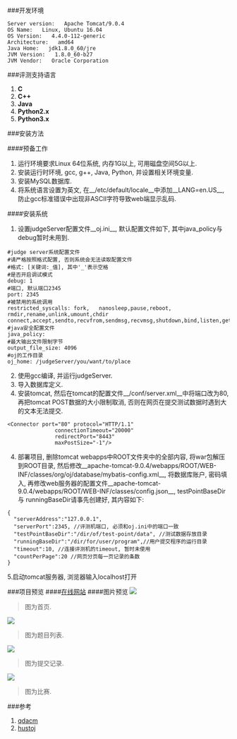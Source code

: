 ###开发环境
```
Server version:   Apache Tomcat/9.0.4
OS Name:   Linux, Ubuntu 16.04
OS Version:   4.4.0-112-generic
Architecture:   amd64
Java Home:   jdk1.8.0_60/jre
JVM Version:   1.8.0_60-b27
JVM Vendor:   Oracle Corporation
```
###评测支持语言
1. __C__
2. __C++__
3. __Java__
4. __Python2.x__
5. __Python3.x__

###安装方法

####预备工作
1. 运行环境要求Linux 64位系统, 内存1G以上, 可用磁盘空间5G以上.
2. 安装运行时环境, gcc, g++, Java, Python, 并设置相关环境变量.
3. 安装MySQL数据库.
4. 将系统语言设置为英文, 在__/etc/default/locale__中添加__LANG=en.US__, 防止gcc标准错误中出现非ASCII字符导致web端显示乱码.

####安装系统
1. 设置judgeServer配置文件__oj.ini__, 默认配置文件如下, 其中java_policy与debug暂时未用到.
```
#judge server系统配置文件
#请严格按照格式配置, 否则系统会无法读取配置文件
#格式: [关键词:_值], 其中'_'表示空格
#是否开启调试模式
debug: 1
#端口, 默认端口2345
port: 2345
#被禁用的系统调用
restricted_syscalls: fork,   nanosleep,pause,reboot,   rmdir,rename,unlink,umount,chdir   connect,accept,sendto,recvfrom,sendmsg,recvmsg,shutdown,bind,listen,getsockname,getpeername,socketpair,setsockopt,getsockopt
#java安全配置文件
java_policy:
#最大输出文件限制字节
output_file_size: 4096
#oj的工作目录
oj_home: /judgeServer/you/want/to/place
```
2. 使用gcc编译, 并运行judgeServer.
3. 导入数据库定义.
4. 安装tomcat, 然后在tomcat的配置文件__/conf/server.xml__中将端口改为80, 再把tomcat POST数据的大小限制取消, 否则在网页在提交测试数据时遇到大的文本无法提交.
```
<Connector port="80" protocol="HTTP/1.1"
               connectionTimeout="20000"
               redirectPort="8443" 
               maxPostSize="-1"/>
```
4. 部署项目, 删除tomcat webapps中ROOT文件夹中的全部内容, 将war包解压到ROOT目录, 然后修改__apache-tomcat-9.0.4/webapps/ROOT/WEB-INF/classes/org/oj/database/mybatis-config.xml__, 将数据库账户, 密码填入, 再修改web服务器的配置文件__apache-tomcat-9.0.4/webapps/ROOT/WEB-INF/classes/config.json__, testPointBaseDir与 runningBaseDir请事先创建好, 其内容如下:
```
{
  "serverAddress":"127.0.0.1",
  "serverPort":2345, //评测机端口, 必须和oj.ini中的端口一致
  "testPointBaseDir":"/dir/of/test-point/data", //测试数据存放目录
  "runningBaseDir":"/dir/for/user/program",//用户提交程序的运行目录
  "timeout":10, //连接评测机的timeout, 暂时未使用
  "countPerPage":20 //网页分页每一页记录的条数
}
```
5.启动tomcat服务器, 浏览器输入localhost打开

###项目预览
####[在线网站](http://oj.xy1234.cc/)
####图片预览
![](https://raw.githubusercontent.com/xanarry/oj/master/demo-pics/home.png)
> 图为首页.

![](https://raw.githubusercontent.com/xanarry/oj/master/demo-pics/problem-list.png)
> 图为题目列表.

![](https://raw.githubusercontent.com/xanarry/oj/master/demo-pics/submit-record.png)
> 图为提交记录.

![](https://raw.githubusercontent.com/xanarry/oj/master/demo-pics/contest-overview.png)
> 图为比赛.

###参考
1. [qdacm](https://qdacm.com/)
2. [hustoj](https://github.com/zhblue/hustoj)
